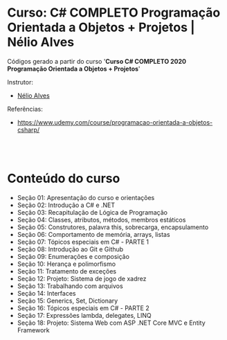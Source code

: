 # Curso: C# COMPLETO Programação Orientada a Objetos + Projetos | Nélio Alves

Códigos gerado a partir do curso '**Curso C# COMPLETO 2020 Programação Orientada a Objetos + Projetos**'

Instrutor:

- [Nélio Alves](https://www.udemy.com/user/nelio-alves/)

Referências:

- https://www.udemy.com/course/programacao-orientada-a-objetos-csharp/

<br>
<br>

# Conteúdo do curso

- Seção 01: Apresentação do curso e orientações
- Seção 02: Introdução a C# e .NET
- Seção 03: Recapitulação de Lógica de Programação
- Seção 04: Classes, atributos, métodos, membros estáticos
- Seção 05: Construtores, palavra this, sobrecarga, encapsulamento
- Seção 06: Comportamento de memória, arrays, listas
- Seção 07: Tópicos especiais em C# - PARTE 1
- Seção 08: Introdução ao Git e Github
- Seção 09: Enumerações e composição
- Seção 10: Herança e polimorfismo
- Seção 11: Tratamento de exceções
- Seção 12: Projeto: Sistema de jogo de xadrez
- Seção 13: Trabalhando com arquivos
- Seção 14: Interfaces
- Seção 15: Generics, Set, Dictionary
- Seção 16: Tópicos especiais em C# - PARTE 2
- Seção 17: Expressões lambda, delegates, LINQ
- Seção 18: Projeto: Sistema Web com ASP .NET Core MVC e Entity Framework
